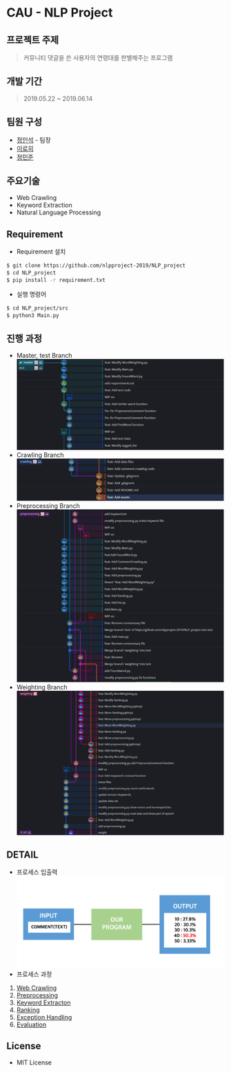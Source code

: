 # CAU - NLP Project

## 프로젝트 주제

> 커뮤니티 댓글을 쓴 사용자의 연령대를 판별해주는 프로그램

## 개발 기간

> 2019.05.22 ~ 2019.06.14

## 팀원 구성

- [정인석](https://github.com/comisputer) - 팀장
- [이로히](https://github.com/rohi404)
- [정민준](https://github.com/minjoong507)

## 주요기술

- Web Crawling
- Keyword Extraction
- Natural Language Processing

## Requirement

- Requirement 설치
```bash
$ git clone https://github.com/nlpproject-2019/NLP_project
$ cd NLP_project
$ pip install -r requirement.txt
```
- 실행 명령어
```bash
$ cd NLP_project/src
$ python3 Main.py
```

## 진행 과정

- Master, test Branch
![](./assets/master-test.png)
- Crawling Branch
![](./assets/crawling.png)
- Preprocessing Branch
![](./assets/preprocessing.png)
- Weighting Branch
![](./assets/weighting.png)

## DETAIL

- 프로세스 입출력
![](./assets/project.png)
- 프로세스 과정
1. [Web Crawling](https://github.com/nlpproject-2019/NLP_project/blob/master/src/CommentCrawling.py)
2. [Preprocessing](https://github.com/nlpproject-2019/NLP_project/blob/master/src/preprocessing.py)
3. [Keyword Extracton](https://github.com/nlpproject-2019/NLP_project/blob/master/src/WordWeighting.py)
4. [Ranking](https://github.com/nlpproject-2019/NLP_project/blob/master/src/Ranking.py)
5. [Exception Handling](https://github.com/nlpproject-2019/NLP_project/blob/master/src/FoundWord.py)
6. [Evaluation](https://github.com/nlpproject-2019/NLP_project/blob/master/src/Main.py)

## License
- MIT License
